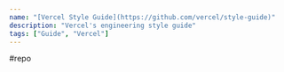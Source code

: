 ```yaml
---
name: "[Vercel Style Guide](https://github.com/vercel/style-guide)"
description: "Vercel's engineering style guide"
tags: ["Guide", "Vercel"]
---
```

#repo